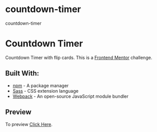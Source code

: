 # countdown-timer
countdown-timer

# Countdown Timer
Countdown Timer with flip cards.
This is a [Frontend Mentor](https://www.frontendmentor.io) challenge.

## Built With:
* [npm](https://docs.npmjs.com/) - A package manager
* [Sass](https://sass-lang.com/documentation) - CSS extension language
* [Webpack](https://webpack.js.org/concepts/) - An open-source JavaScript module bundler

## Preview
To preview [Click Here](https://countdown-timer-git-main-narziz.vercel.app/).


